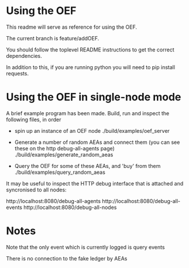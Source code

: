 Using the OEF
========

This readme will serve as reference for using the OEF.

The current branch is feature/addOEF.

You should follow the toplevel README instructions to get the correct dependencies.

In addition to this, if you are running python you will need to pip install requests.


Using the OEF in single-node mode
========

A brief example program has been made. Build, run and inspect the following files, in order

- spin up an instance of an OEF node
./build/examples/oef_server

- Generate a number of random AEAs and connect them (you can see these on the http debug-all-agents page)
./build/examples/generate_random_aeas

- Query the OEF for some of these AEAs, and 'buy' from them
./build/examples/query_random_aeas

It may be useful to inspect the HTTP debug interface that is attached and syncronised to all nodes:

http://localhost:8080/debug-all-agents
http://localhost:8080/debug-all-events
http://localhost:8080/debug-all-nodes

Notes
========

Note that the only event which is currently logged is query events

There is no connection to the fake ledger by AEAs

